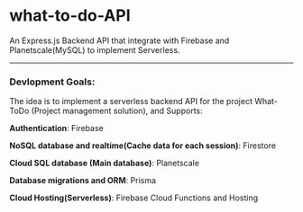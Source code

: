 # what-to-do-API
An Express.js Backend API that integrate with Firebase and Planetscale(MySQL) to implement Serverless.

<hr />

### Devlopment Goals:

The idea is to implement a serverless backend API for the project What-ToDo (Project management solution), and Supports:

<strong>Authentication</strong>: Firebase

<strong>NoSQL database and realtime(Cache data for each session)</strong>: Firestore

<strong>Cloud SQL database (Main database)</strong>: Planetscale

<strong>Database migrations and ORM</strong>: Prisma

<strong>Cloud Hosting(Serverless)</strong>: Firebase Cloud Functions and Hosting
